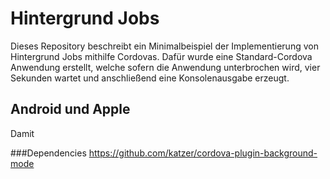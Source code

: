 # Hintergrund Jobs

Dieses Repository beschreibt ein Minimalbeispiel der Implementierung von Hintergrund Jobs mithilfe Cordovas.
Dafür wurde eine Standard-Cordova Anwendung erstellt, welche sofern die Anwendung unterbrochen wird, vier Sekunden wartet und anschließend eine Konsolenausgabe erzeugt. 

## Android und Apple

Damit 



###Dependencies
https://github.com/katzer/cordova-plugin-background-mode